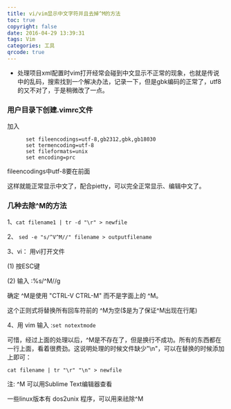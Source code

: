 ```yaml
---
title: vi/vim显示中文字符并且去掉^M的方法
toc: true
copyright: false
date: 2016-04-29 13:39:31
tags: Vim
categories: 工具
qrcode: true
---
```

* 处理项目xml配置时vim打开经常会碰到中文显示不正常的现象，也就是传说中的乱码，搜索找到一个解决办法，记录一下，但是gbk编码的正常了，utf8的又不对了，于是稍微改了一点。

<!--more-->

### 用户目录下创建.vimrc文件

加入

          set fileencodings=utf-8,gb2312,gbk,gb18030
          set termencoding=utf-8
          set fileformats=unix
          set encoding=prc

fileencodings中utf-8要在前面

这样就能正常显示中文了，配合pietty，可以完全正常显示、编辑中文了。

### 几种去除^M的方法
1、`cat filename1 | tr -d "\r" > newfile`

2、 `sed -e "s/^V^M//" filename > outputfilename`

3、vi： 用vi打开文件

(1) 按ESC键

(2) 输入 :%s/^M//g

确定 ^M是使用 "CTRL-V CTRL-M" 而不是字面上的 ^M。

这个正则式将替换所有回车符前的 ^M为空($是为了保证^M出现在行尾)

4、用 vim 输入 :`set notextmode`

可惜，经过上面的处理以后，^M是不存在了，但是换行不成功。所有的东西都在一行上面，看着很费劲。这说明处理的时候文件缺少"\n"，可以在替换的时候添加上即可：

`cat filename | tr "\r" "\n" > newfile`

注: ^M 可以用Sublime Text编辑器查看

一些linux版本有 dos2unix 程序，可以用来祛除^M

